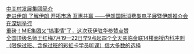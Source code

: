   
[中关村发展集团简介](http://www.dianyue.me/archives/706/wk7fgcbscmpdx488/)  
[走进伊朗 了解伊朗 开拓市场 互惠共赢 ——伊朗国际消费类电子展暨伊朗推介会在深圳举行](http://www.dianyue.me/archives/331/p6an6hixk065thii/)  
[重磅！MIE集团又“搞事情”了，这次获伊驻华参赞点赞](http://www.dianyue.me/archives/531/hoi6hnz1fqsmjmyz/)  
[全国顶级名师王红梅7月19—22日早9点起四个全天亲临金联14楼面授内科冲刺（限保过班、含保过班的彩虹卡学员听课）信大多数的选择](http://www.dianyue.me/archives/763/oi1l75quns3jz3pm/)